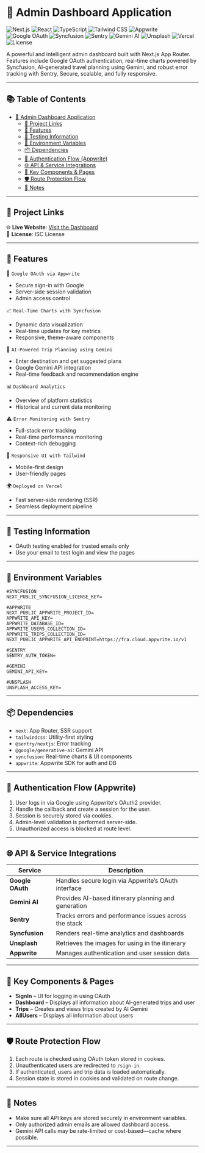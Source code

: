 # 🧠 Admin Dashboard Application

![Next.js](https://img.shields.io/badge/Next.js-000?style=for-the-badge&logo=next.js&logoColor=white)
![React](https://img.shields.io/badge/React-20232a?style=for-the-badge&logo=react&logoColor=61dafb)
![TypeScript](https://img.shields.io/badge/TypeScript-3178c6?style=for-the-badge&logo=typescript&logoColor=white)
![Tailwind CSS](https://img.shields.io/badge/Tailwind_CSS-38bdf8?style=for-the-badge&logo=tailwind-css&logoColor=white)
![Appwrite](https://img.shields.io/badge/Appwrite-F02E65?style=for-the-badge&logo=appwrite&logoColor=white)
![Google OAuth](https://img.shields.io/badge/OAuth-Google-4285F4?style=for-the-badge&logo=google&logoColor=white)
![Syncfusion](https://img.shields.io/badge/Syncfusion-1A237E?style=for-the-badge&logoColor=white)
![Sentry](https://img.shields.io/badge/Sentry-362D59?style=for-the-badge&logo=sentry&logoColor=white)
![Gemini AI](https://img.shields.io/badge/Gemini_AI-3C3C3C?style=for-the-badge&logo=google&logoColor=white)
![Unsplash](https://img.shields.io/badge/Unsplash-000000?style=for-the-badge&logo=unsplash&logoColor=white)
![Vercel](https://img.shields.io/badge/Vercel-000000?style=for-the-badge&logo=vercel&logoColor=white)
![License](https://img.shields.io/badge/ISC-License-lightgrey)

A powerful and intelligent admin dashboard built with Next.js App Router. Features include Google OAuth authentication, real-time charts powered by Syncfusion, AI-generated travel planning using Gemini, and robust error tracking with Sentry. Secure, scalable, and fully responsive.

---

## 📚 Table of Contents

- [🧠 Admin Dashboard Application](#-admin-dashboard-application)
  - [🔗 Project Links](#-project-links)
  - [🚀 Features](#-features)
  - [🧪 Testing Information](#-testing-information)
  - [🌱 Environment Variables](#-environment-variables)
  - [📦 Dependencies](#-dependencies)
  - [🔐 Authentication Flow (Appwrite)](#-authentication-flow-appwrite)
  - [🌐 API \& Service Integrations](#-api--service-integrations)
  - [🧩 Key Components \& Pages](#-key-components--pages)
  - [🛡️ Route Protection Flow](#️-route-protection-flow)
  - [📌 Notes](#-notes)

---

## 🔗 Project Links

🌐 **Live Website**: [Visit the Dashboard](https://travel-agency-dashboard-inky.vercel.app/sign-in)  
📄 **License**: ISC License

---

## 🚀 Features

🔐 `Google OAuth via Appwrite`

- Secure sign-in with Google
- Server-side session validation
- Admin access control

📈 `Real-Time Charts with Syncfusion`

- Dynamic data visualization
- Real-time updates for key metrics
- Responsive, theme-aware components

🧠 `AI-Powered Trip Planning using Gemini`

- Enter destination and get suggested plans
- Google Gemini API integration
- Real-time feedback and recommendation engine

📊 `Dashboard Analytics`

- Overview of platform statistics
- Historical and current data monitoring

⚠️ `Error Monitoring with Sentry`

- Full-stack error tracking
- Real-time performance monitoring
- Context-rich debugging

🎨 `Responsive UI with Tailwind`

- Mobile-first design
- User-friendly pages

🌍 `Deployed on Vercel`

- Fast server-side rendering (SSR)
- Seamless deployment pipeline

---

## 🧪 Testing Information

- OAuth testing enabled for trusted emails only
- Use your email to test login and view the pages

---

## 🌱 Environment Variables

```env
#SYNCFUSION
NEXT_PUBLIC_SYNCFUSION_LICENSE_KEY=

#APPWRITE
NEXT_PUBLIC_APPWRITE_PROJECT_ID=
APPWRITE_API_KEY=
APPWRITE_DATABASE_ID=
APPWRITE_USERS_COLLECTION_ID=
APPWRITE_TRIPS_COLLECTION_ID=
NEXT_PUBLIC_APPWRITE_API_ENDPOINT=https://fra.cloud.appwrite.io/v1

#SENTRY
SENTRY_AUTH_TOKEN=

#GEMINI
GEMINI_API_KEY=

#UNSPLASH
UNSPLASH_ACCESS_KEY=

```

---

## 📦 Dependencies

- `next`: App Router, SSR support
- `tailwindcss`: Utility-first styling
- `@sentry/nextjs`: Error tracking
- `@google/generative-ai`: Gemini API
- `syncfusion`: Real-time charts & UI components
- `appwrite`: Appwrite SDK for auth and DB

---

## 🔐 Authentication Flow (Appwrite)

1. User logs in via Google using Appwrite's OAuth2 provider.
2. Handle the callback and create a session for the user.
3. Session is securely stored via cookies.
4. Admin-level validation is performed server-side.
5. Unauthorized access is blocked at route level.

---

## 🌐 API & Service Integrations

| Service          | Description                                           |
| ---------------- | ----------------------------------------------------- |
| **Google OAuth** | Handles secure login via Appwrite’s OAuth interface   |
| **Gemini AI**    | Provides AI-based itinerary planning and generation   |
| **Sentry**       | Tracks errors and performance issues across the stack |
| **Syncfusion**   | Renders real-time analytics and dashboards            |
| **Unsplash**     | Retrieves the images for using in the itinerary       |
| **Appwrite**     | Manages authentication and user session data          |

---

## 🧩 Key Components & Pages

- **SignIn** – UI for logging in using OAuth
- **Dashboard** – Displays all information about AI-generated trips and user
- **Trips** – Creates and views trips created by AI Gemini
- **AllUsers** – Displays all information about users

---

## 🛡️ Route Protection Flow

1. Each route is checked using OAuth token stored in cookies.
2. Unauthenticated users are redirected to `/sign-in`.
3. If authenticated, users and trip data is loaded automatically.
4. Session state is stored in cookies and validated on route change.

---

## 📌 Notes

- Make sure all API keys are stored securely in environment variables.
- Only authorized admin emails are allowed dashboard access.
- Gemini API calls may be rate-limited or cost-based—cache where possible.

---

